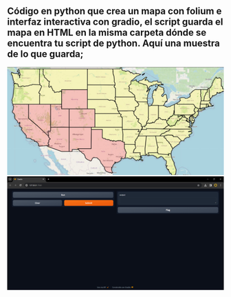 Código en python que crea un mapa con folium e interfaz interactiva con gradio, el script guarda el mapa en HTML en la misma carpeta dónde se encuentra tu script de python. 
Aquí una muestra de lo que guarda; 
-------------------------------------
![](https://github.com/davidruizduarte/MexicosTerritorialLostGlobal/blob/main/ipiccy_image.jpg)
![](https://github.com/davidruizduarte/MexicosTerritorialLostGlobal/blob/main/GRADIO.png)
